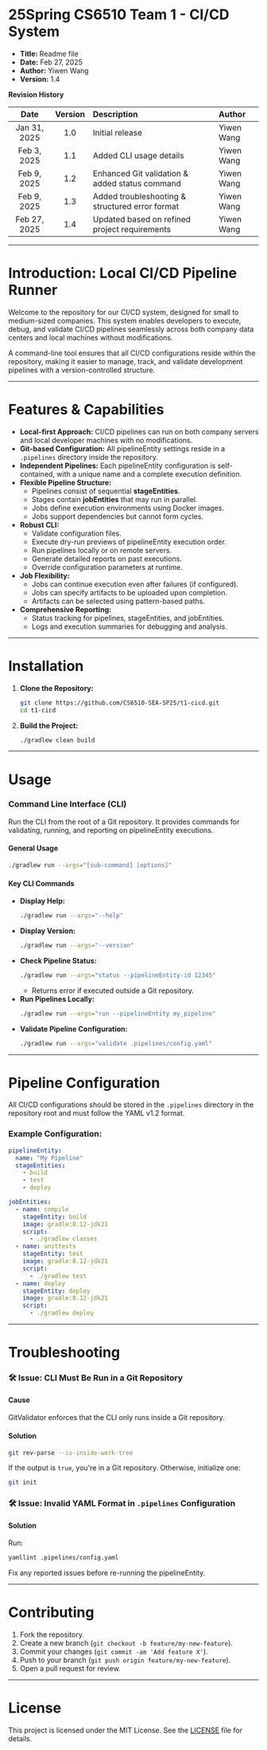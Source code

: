 # 25Spring CS6510 Team 1 - CI/CD System

- **Title:** Readme file
- **Date:** Feb 27, 2025
- **Author:** Yiwen Wang
- **Version:** 1.4

**Revision History**

|     Date     | Version | Description                                     | Author     |
| :----------: | :-----: | :---------------------------------------------- | :--------- |
| Jan 31, 2025 |   1.0   | Initial release                                 | Yiwen Wang |
| Feb 3, 2025  |   1.1   | Added CLI usage details                         | Yiwen Wang |
| Feb 9, 2025  |   1.2   | Enhanced Git validation & added status command  | Yiwen Wang |
| Feb 9, 2025  |   1.3   | Added troubleshooting & structured error format | Yiwen Wang |
| Feb 27, 2025 |   1.4   | Updated based on refined project requirements   | Yiwen Wang |

---

# Introduction: Local CI/CD Pipeline Runner

Welcome to the repository for our CI/CD system, designed for small to medium-sized companies. This system enables developers to execute, debug, and validate CI/CD pipelines seamlessly across both company data centers and local machines without modifications.

A command-line tool ensures that all CI/CD configurations reside within the repository, making it easier to manage, track, and validate development pipelines with a version-controlled structure.

---

# Features & Capabilities

- **Local-first Approach:** CI/CD pipelines can run on both company servers and local developer machines with no modifications.
- **Git-based Configuration:** All pipelineEntity settings reside in a `.pipelines` directory inside the repository.
- **Independent Pipelines:** Each pipelineEntity configuration is self-contained, with a unique name and a complete execution definition.
- **Flexible Pipeline Structure:**
  - Pipelines consist of sequential **stageEntities**.
  - Stages contain **jobEntities** that may run in parallel.
  - Jobs define execution environments using Docker images.
  - Jobs support dependencies but cannot form cycles.
- **Robust CLI:**
  - Validate configuration files.
  - Execute dry-run previews of pipelineEntity execution order.
  - Run pipelines locally or on remote servers.
  - Generate detailed reports on past executions.
  - Override configuration parameters at runtime.
- **Job Flexibility:**
  - Jobs can continue execution even after failures (if configured).
  - Jobs can specify artifacts to be uploaded upon completion.
  - Artifacts can be selected using pattern-based paths.
- **Comprehensive Reporting:**
  - Status tracking for pipelines, stageEntities, and jobEntities.
  - Logs and execution summaries for debugging and analysis.

---

# Installation

1. **Clone the Repository:**
   ```bash
   git clone https://github.com/CS6510-SEA-SP25/t1-cicd.git
   cd t1-cicd
   ```
2. **Build the Project:**
   ```bash
   ./gradlew clean build
   ```

---

# Usage

### Command Line Interface (CLI)

Run the CLI from the root of a Git repository. It provides commands for validating, running, and reporting on pipelineEntity executions.

#### General Usage
```bash
./gradlew run --args="[sub-command] [options]"
```

#### Key CLI Commands

- **Display Help:**
  ```bash
  ./gradlew run --args="--help"
  ```
- **Display Version:**
  ```bash
  ./gradlew run --args="--version"
  ```
- **Check Pipeline Status:**
  ```bash
  ./gradlew run --args="status --pipelineEntity-id 12345"
  ```
  - Returns error if executed outside a Git repository.
- **Run Pipelines Locally:**
  ```bash
  ./gradlew run --args="run --pipelineEntity my_pipeline"
  ```
- **Validate Pipeline Configuration:**
  ```bash
  ./gradlew run --args="validate .pipelines/config.yaml"
  ```

---

# Pipeline Configuration

All CI/CD configurations should be stored in the `.pipelines` directory in the repository root and must follow the YAML v1.2 format.

### Example Configuration:
```yaml
pipelineEntity:
  name: "My Pipeline"
  stageEntities:
    - build
    - test
    - deploy

jobEntities:
  - name: compile
    stageEntity: build
    image: gradle:8.12-jdk21
    script:
      - ./gradlew classes
  - name: unittests
    stageEntity: test
    image: gradle:8.12-jdk21
    script:
      - ./gradlew test
  - name: deploy
    stageEntity: deploy
    image: gradle:8.12-jdk21
    script:
      - ./gradlew deploy
```

---

# Troubleshooting

### 🛠 Issue: CLI Must Be Run in a Git Repository
#### Cause
GitValidator enforces that the CLI only runs inside a Git repository.
#### Solution
```bash
git rev-parse --is-inside-work-tree
```
If the output is `true`, you're in a Git repository. Otherwise, initialize one:
```bash
git init
```

### 🛠 Issue: Invalid YAML Format in `.pipelines` Configuration
#### Solution
Run:
```bash
yamllint .pipelines/config.yaml
```
Fix any reported issues before re-running the pipelineEntity.

---

# Contributing

1. Fork the repository.
2. Create a new branch (`git checkout -b feature/my-new-feature`).
3. Commit your changes (`git commit -am 'Add feature X'`).
4. Push to your branch (`git push origin feature/my-new-feature`).
5. Open a pull request for review.

---

# License

This project is licensed under the MIT License. See the [LICENSE](LICENSE) file for details.
